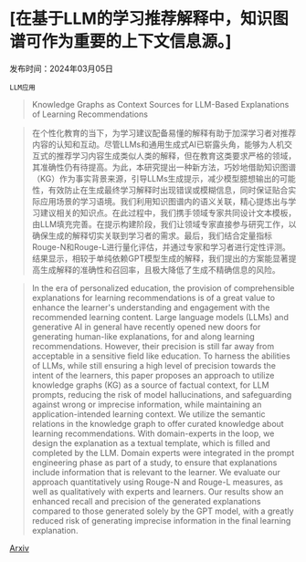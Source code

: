 # [在基于LLM的学习推荐解释中，知识图谱可作为重要的上下文信息源。]

发布时间：2024年03月05日

`LLM应用`

> Knowledge Graphs as Context Sources for LLM-Based Explanations of Learning Recommendations

> 在个性化教育的当下，为学习建议配备易懂的解释有助于加深学习者对推荐内容的认知和互动。尽管LLMs和通用生成式AI已崭露头角，能够为人机交互式的推荐学习内容生成类似人类的解释，但在教育这类要求严格的领域，其准确性仍有待提高。为此，本研究提出一种新方法，巧妙地借助知识图谱（KG）作为事实背景来源，引导LLMs生成提示，减少模型臆想输出的可能性，有效防止在生成最终学习解释时出现错误或模糊信息，同时保证贴合实际应用场景的学习语境。我们利用知识图谱内的语义关联，精心提炼出与学习建议相关的知识点。在此过程中，我们携手领域专家共同设计文本模板，由LLM填充完善。在提示构建阶段，我们让领域专家直接参与研究工作，以确保生成的解释切实关联到学习者的需求。最后，我们结合定量指标Rouge-N和Rouge-L进行量化评估，并通过专家和学习者进行定性评测。结果显示，相较于单纯依赖GPT模型生成的解释，我们提出的方案能显著提高生成解释的准确性和召回率，且极大降低了生成不精确信息的风险。

> In the era of personalized education, the provision of comprehensible explanations for learning recommendations is of a great value to enhance the learner's understanding and engagement with the recommended learning content. Large language models (LLMs) and generative AI in general have recently opened new doors for generating human-like explanations, for and along learning recommendations. However, their precision is still far away from acceptable in a sensitive field like education. To harness the abilities of LLMs, while still ensuring a high level of precision towards the intent of the learners, this paper proposes an approach to utilize knowledge graphs (KG) as a source of factual context, for LLM prompts, reducing the risk of model hallucinations, and safeguarding against wrong or imprecise information, while maintaining an application-intended learning context. We utilize the semantic relations in the knowledge graph to offer curated knowledge about learning recommendations. With domain-experts in the loop, we design the explanation as a textual template, which is filled and completed by the LLM. Domain experts were integrated in the prompt engineering phase as part of a study, to ensure that explanations include information that is relevant to the learner. We evaluate our approach quantitatively using Rouge-N and Rouge-L measures, as well as qualitatively with experts and learners. Our results show an enhanced recall and precision of the generated explanations compared to those generated solely by the GPT model, with a greatly reduced risk of generating imprecise information in the final learning explanation.

[Arxiv](https://arxiv.org/abs/2403.03008)